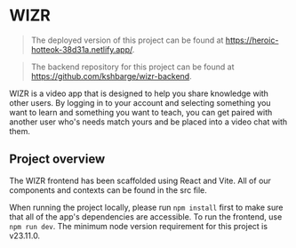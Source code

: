 # WIZR

>The deployed version of this project can be found at https://heroic-hotteok-38d31a.netlify.app/.

>The backend repository for this project can be found at https://github.com/kshbarge/wizr-backend.

WIZR is a video app that is designed to help you share knowledge with other users. By logging in to your account and selecting something you want to learn and something you want to teach, you can get paired with another user who's needs match yours and be placed into a video chat with them.

## Project overview

The WIZR frontend has been scaffolded using React and Vite. All of our components and contexts can be found in the src file.

When running the project locally, please run `npm install` first to make sure that all of the app's dependencies are accessible. To run the frontend, use `npm run dev`. The minimum node version requirement for this project is v23.11.0.